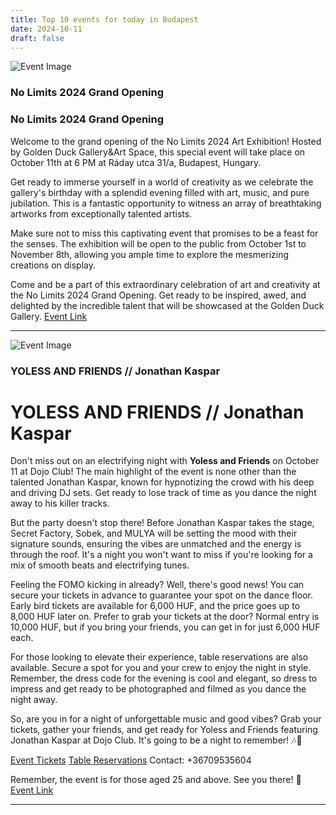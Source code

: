 ```yaml
---
title: Top 10 events for today in Budapest
date: 2024-10-11
draft: false
---
```


![Event Image](https://scontent-cdg4-1.xx.fbcdn.net/v/t39.30808-6/461261133_499004059614424_804690817976184269_n.jpg?stp=dst-jpg_s960x960&_nc_cat=105&ccb=1-7&_nc_sid=75d36f&_nc_ohc=nKEva7xS6iEQ7kNvgGKyKPX&_nc_ht=scontent-cdg4-1.xx&_nc_gid=AsRoG7OnHqQJronHC0PwQp0&oh=00_AYDK5RCIkPwjNt80H2ZhSx70v1rl7_8HyVqhWb0wGeMp4Q&oe=670E8116)

 ### No Limits 2024 Grand Opening

### No Limits 2024 Grand Opening

Welcome to the grand opening of the No Limits 2024 Art Exhibition! Hosted by Golden Duck Gallery&Art Space, this special event will take place on October 11th at 6 PM at Ráday utca 31/a, Budapest, Hungary. 

Get ready to immerse yourself in a world of creativity as we celebrate the gallery's birthday with a splendid evening filled with art, music, and pure jubilation. This is a fantastic opportunity to witness an array of breathtaking artworks from exceptionally talented artists.

Make sure not to miss this captivating event that promises to be a feast for the senses. The exhibition will be open to the public from October 1st to November 8th, allowing you ample time to explore the mesmerizing creations on display.

Come and be a part of this extraordinary celebration of art and creativity at the No Limits 2024 Grand Opening. Get ready to be inspired, awed, and delighted by the incredible talent that will be showcased at the Golden Duck Gallery.
[Event Link](https://facebook.com/events/1277861909794680)

---
![Event Image](None)

 ### YOLESS AND FRIENDS // Jonathan Kaspar

# YOLESS AND FRIENDS // Jonathan Kaspar

Don't miss out on an electrifying night with **Yoless and Friends** on October 11 at Dojo Club! The main highlight of the event is none other than the talented Jonathan Kaspar, known for hypnotizing the crowd with his deep and driving DJ sets. Get ready to lose track of time as you dance the night away to his killer tracks.

But the party doesn't stop there! Before Jonathan Kaspar takes the stage, Secret Factory, Sobek, and MULYA will be setting the mood with their signature sounds, ensuring the vibes are unmatched and the energy is through the roof. It's a night you won't want to miss if you're looking for a mix of smooth beats and electrifying tunes.

Feeling the FOMO kicking in already? Well, there's good news! You can secure your tickets in advance to guarantee your spot on the dance floor. Early bird tickets are available for 6,000 HUF, and the price goes up to 8,000 HUF later on. Prefer to grab your tickets at the door? Normal entry is 10,000 HUF, but if you bring your friends, you can get in for just 6,000 HUF each.

For those looking to elevate their experience, table reservations are also available. Secure a spot for you and your crew to enjoy the night in style. Remember, the dress code for the evening is cool and elegant, so dress to impress and get ready to be photographed and filmed as you dance the night away.

So, are you in for a night of unforgettable music and good vibes? Grab your tickets, gather your friends, and get ready for Yoless and Friends featuring Jonathan Kaspar at Dojo Club. It's going to be a night to remember! 🎶🕺

[Event Tickets](https://oneticket.hu/.../yoless-and-friends-jonathan-kaspar)
[Table Reservations](https://www.sevenrooms.com/.../dojo-boutique-club...)
Contact: +36709535604

Remember, the event is for those aged 25 and above. See you there! 🎉
[Event Link](https://facebook.com/events/421307397673066)

---
